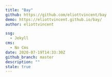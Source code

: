 ```yaml
---
title: "Bay"
github: https://github.com/eliottvincent/bay
demo: https://eliottvincent.github.io/bay/
author: eliottvincent

ssg:
  - Jekyll
cms:
  - No Cms
date: 2020-07-19T14:33:30Z
github_branch: master
description: ""
stale: true
---
```

